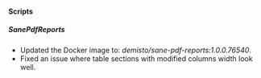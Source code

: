 #### Scripts
##### SanePdfReports
- Updated the Docker image to: *demisto/sane-pdf-reports:1.0.0.76540*.
- Fixed an issue where table sections with modified columns width look well.
